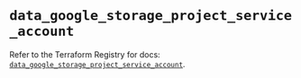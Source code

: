 # `data_google_storage_project_service_account`

Refer to the Terraform Registry for docs: [`data_google_storage_project_service_account`](https://registry.terraform.io/providers/hashicorp/google/5.13.0/docs/data-sources/storage_project_service_account).
